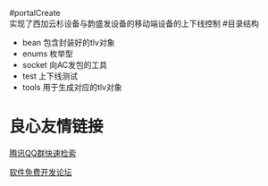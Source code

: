 #portalCreate  
实现了西加云杉设备与韵盛发设备的移动端设备的上下线控制
#目录结构  
- bean 包含封装好的tlv对象
- enums 枚举型
- socket 向AC发包的工具
- test 上下线测试
- tools 用于生成对应的tlv对象

 # 良心友情链接

[腾讯QQ群快速检索](http://u.720life.cn/s/8cf73f7c)

[软件免费开发论坛](http://u.720life.cn/s/bbb01dc0)